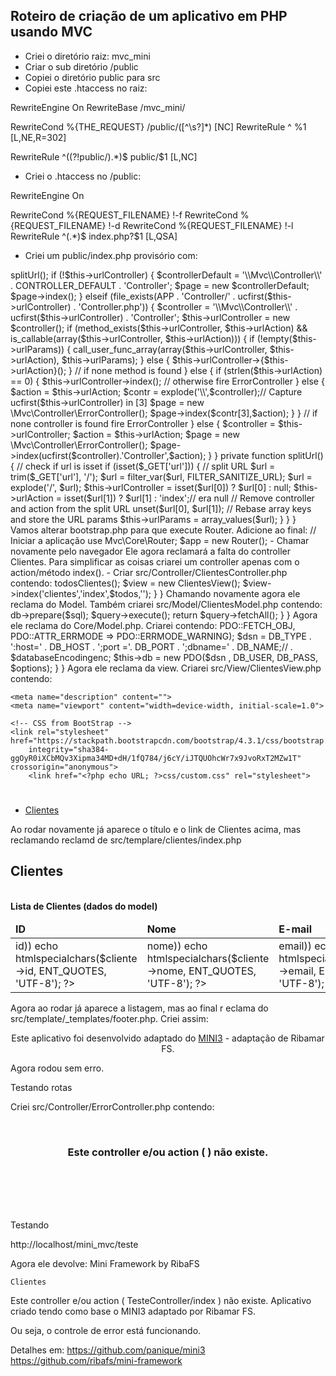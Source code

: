 ## Roteiro de criação de um aplicativo em PHP usando MVC

- Criei o diretório raiz: mvc_mini
- Criar o sub diretório /public
- Copiei o diretório public para src
- Copiei este .htaccess no raiz:

RewriteEngine On
RewriteBase /mvc_mini/

RewriteCond %{THE_REQUEST} /public/([^\s?]*) [NC]
RewriteRule ^ %1 [L,NE,R=302]

RewriteRule ^((?!public/).*)$ public/$1 [L,NC]

- Criei o .htaccess no /public:

RewriteEngine On

RewriteCond %{REQUEST_FILENAME} !-f
RewriteCond %{REQUEST_FILENAME} !-d
RewriteCond %{REQUEST_FILENAME} !-l
RewriteRule ^(.*)$ index.php?$1 [L,QSA]

- Criei um public/index.php provisório com:
<?php

echo 'OK';

Testei
http://localhost/mvc_mini

Funcionou bem.

- Criei o seguinte composer.json abaixo no raiz do aplicativo:

{
    "name": "panique/mini3",
    "description": "MINI MVC - um extremamente simples aplicativo em PHP usando MVC",
    "type": "project",
    "license": "MIT",
    "authors": [
        {
            "name": "Ribamar FS",
            "email": "ribafs@gmail.com"
        }
    ],
    "minimum-stability": "dev",
    "require": {},
    "autoload":
    {
        "psr-4":
        {
            "Mvc\\" : "src/"
        }
    }
}

- Executar no raiz:
composer dumpautoload
Obs: qualquer alteração no composer.json requer uma nova execução do comando acima

- Sobrescrever a linha com echo no public/index.php com:
require '../src/bootstrap.php';

- Criar o src/bootstrap.php contendo:

<?php
echo 'OK2';

- Chamar
http://localhost/mvc_mini

- Criar o src/config.php contendo:

<?php

define('ENVIRONMENT', 'development');

if (ENVIRONMENT == 'development' || ENVIRONMENT == 'dev') {
    error_reporting(E_ALL);
    ini_set("display_errors", 1);
}
define('URL_PUBLIC_FOLDER', 'public');
define('URL_PROTOCOL', '//');
define('URL_DOMAIN', $_SERVER['HTTP_HOST']);
define('URL_SUB_FOLDER', str_replace(URL_PUBLIC_FOLDER, '', dirname($_SERVER['SCRIPT_NAME'])));
define('URL', URL_PROTOCOL . URL_DOMAIN . URL_SUB_FOLDER);
define('CONTROLLER', array('customers','index'));
define('CONTROLLER_DEFAULT', 'Clientes');
define('APP_TITTLE', 'Mini Framework by RibaFS');

/**
 * Configuration for: Database
 * This is the place where you define your database credentials, database type etc.
 */
define('DB_TYPE', 'mysql');
define('DB_HOST', '127.0.0.1');
define('DB_NAME', 'testes');
define('DB_USER', 'root');
define('DB_PASS', 'root');
define('DB_PORT', '3306');
define('DB_CHARSET', 'utf8mb4');

Vejamos a atual estrutura de diretórios

.htaccess
public/.htaccess
public/index.php
vendor/
src/
    config.php
    bootstrap.php

- Trocar a linha provisória do src/bootstrap.php por:

require_once '../vendor/autoload.php'; // Carrega o psr-4
require_once '../src/config.php';// Como bootstrap foi incluído pelo public/index.php, então seu código está no index.php, por isso esse require
print 'OK3';

Até aqui tudo bem.

- Em frente. Trocar o conteúdo do src/bootstrap.php por

<?php
// Define as duas constantes
define('ROOT', dirname(__DIR__) . DIRECTORY_SEPARATOR);
define('APP', ROOT . 'src' . DIRECTORY_SEPARATOR);

require_once ROOT . 'vendor/autoload.php'; // Carrega o psr-4
require_once APP . 'config.php'; // Carrega as configurações

print 'OK3';

Vou seguir o mini3 mas tentando simplificar sempre. Algo que irei reduzir é a classe Router. Esta minha versão fica menos eficiente mas mais simples de entender.

- Criar a pasta src/Core e copiar para dentro dela a classe Router.php contendo:

<?php
declare(strict_types = 1);
namespace Mvc\Core;

class Router
{
    private $urlController = null;
    private $urlAction = null;
    private $urlParams = array();

    public function __construct()
    {
        $this->splitUrl();

        if (!$this->urlController) {
			$controllerDefault = '\\Mvc\\Controller\\' . CONTROLLER_DEFAULT . 'Controller';
			$page = new $controllerDefault;
            $page->index();

        } elseif (file_exists(APP . 'Controller/' . ucfirst($this->urlController) . 'Controller.php')) {
            $controller = '\\Mvc\\Controller\\' . ucfirst($this->urlController) . 'Controller';
            $this->urlController = new $controller();

            if (method_exists($this->urlController, $this->urlAction) && is_callable(array($this->urlController, $this->urlAction))) {
                if (!empty($this->urlParams)) {
                    call_user_func_array(array($this->urlController, $this->urlAction), $this->urlParams);
                } else {
                    $this->urlController->{$this->urlAction}();
                }

			// if none method is found
            } else {
                if (strlen($this->urlAction) == 0) {
                    $this->urlController->index();

				// otherwise fire ErrorController
                } else {
					$action = $this->urlAction;
					$contr = explode('\\',$controller);// Capture ucfirst($this->urlController) in [3]
                    $page = new \Mvc\Controller\ErrorController();
                    $page->index($contr[3],$action);
                }
            }

		// if none controller is found fire ErrorController
        } else {
			$controller = $this->urlController;
			$action = $this->urlAction;
            $page = new \Mvc\Controller\ErrorController();
            $page->index(ucfirst($controller).'Controller',$action);
        }
    }

    private function splitUrl()
    {
		// check if url is isset
        if (isset($_GET['url'])) {

            // split URL
            $url = trim($_GET['url'], '/');
            $url = filter_var($url, FILTER_SANITIZE_URL);
            $url = explode('/', $url);

            $this->urlController = isset($url[0]) ? $url[0] : null;
            $this->urlAction = isset($url[1]) ? $url[1] : 'index';// era null

            // Remove controller and action from the split URL
            unset($url[0], $url[1]);

            // Rebase array keys and store the URL params
            $this->urlParams = array_values($url);
        }
    }
}


Vamos alterar bootstrap.php para que execute Router. Adicione ao final:

// Iniciar a aplicação
use Mvc\Core\Router;
$app = new Router();

- Chamar novamente pelo navegador
Ele agora reclamará a falta do controller Clientes.

Para simplificar as coisas criarei um controller apenas com o action/método index().

- Criar src/Controller/ClientesController.php contendo:

<?php

declare(strict_types = 1);

namespace Mvc\Controller;
use Mvc\Model\ClientesModel;
use Mvc\View\ClientesView;

class ClientesController
{

    public function index()
    {
        $Cliente = new ClientesModel();
        $todos = $Cliente->todosClientes();

		$view = new ClientesView();
		$view->index('clientes','index',$todos,'');
    }
}

Chamando novamente agora ele reclama do Model. Também criarei src/Model/ClientesModel.php contendo:

<?php
declare(strict_types = 1);

namespace Mvc\Model;
use Mvc\Core\Model;

class ClientesModel extends Model
{

    public function todosClientes()
    {
        $sql = 'SELECT id, nome, email FROM clientes ORDER BY id DESC';
        $query = $this->db->prepare($sql);
        $query->execute();

        return $query->fetchAll();
    }

}

Agora ele reclama do Core/Model.php. Criarei contendo:

<?php

declare(strict_types = 1);

namespace Mvc\Core;
use PDO;

class Model
{
    public $db = null;
    function __construct()
    {
        try {
            self::openDatabaseConnection();
        } catch (\PDOException $e) {
            exit('Erro ao conectar ao banco de dados.');
        }
    }

    private function openDatabaseConnection()
    {
        $options = array(PDO::ATTR_DEFAULT_FETCH_MODE => PDO::FETCH_OBJ, PDO::ATTR_ERRMODE => PDO::ERRMODE_WARNING);

		$dsn = DB_TYPE . ':host=' . DB_HOST . ';port ='. DB_PORT . ';dbname=' . DB_NAME;// . $databaseEncodingenc;
        $this->db = new PDO($dsn , DB_USER, DB_PASS, $options);
    }
}

Agora ele reclama da view. Criarei src/View/ClientesView.php contendo:

<?php
// Used in methods from clientes to views

declare(strict_types = 1);

namespace Mvc\View;

class ClientesView
{

	public function index($controller, $action, $clientes, $total_clientes){

        require APP . 'template/_templates/header.php';
        require APP . 'template/'.$controller.'/'.$action.'.php';
        require APP . 'template/_templates/footer.php';
	}

}

Agora ele pede o template/_templates/header.php. Criarei src/template/_templates/header.php:

<!DOCTYPE html>
<html lang="en">
<head>
    <meta charset="utf-8">
    <title><?=APP_TITTLE?></title>
    <meta name="description" content="">
    <meta name="viewport" content="width=device-width, initial-scale=1.0">

    <!-- CSS from BootStrap -->
    <link rel="stylesheet" href="https://stackpath.bootstrapcdn.com/bootstrap/4.3.1/css/bootstrap.min.css"
        integrity="sha384-ggOyR0iXCbMQv3Xipma34MD+dH/1fQ784/j6cY/iJTQUOhcWr7x9JvoRxT2MZw1T" crossorigin="anonymous">
        <link href="<?php echo URL; ?>css/custom.css" rel="stylesheet">                
</head>
<body>
    <div align="center"><h1><?=APP_TITTLE?></h1></div>
	<div class="container">
		<!-- MENU -->
		<nav class="navbar-expand bg-dark navbar-dark">
			<ul class="navbar-nav justify-content-center">
			  <li class="nav-item">
				<a class="nav-link" href="<?php echo URL; ?>clientes">Clientes</a>
			  </li>
			</ul>
		</nav>
	</div>

Ao rodar novamente já aparece o título e o link de Clientes acima, mas reclamando reclamd de src/templare/clientes/index.php

<div class="container">
    <h2 class="text-center">Clientes</h2>
    <div>
        <br>        
        <b>Lista de Clientes (dados do model)</b>
        <table class="table table-hover table-stripped">
            <thead>
            <tr class="bg-gray">
                <td><b>ID</b></td>
                <td><b>Nome</b></td>
                <td><b>E-mail</b></td>
            </tr>
            </thead>
            <tbody>
            <?php foreach ($clientes as $cliente) { ?>
                <tr>
                    <td><?php if (isset($cliente->id)) echo htmlspecialchars($cliente->id, ENT_QUOTES, 'UTF-8'); ?></td>
                    <td><?php if (isset($cliente->nome)) echo htmlspecialchars($cliente->nome, ENT_QUOTES, 'UTF-8'); ?></td>
                    <td><?php if (isset($cliente->email)) echo htmlspecialchars($cliente->email, ENT_QUOTES, 'UTF-8'); ?></td>
                </tr>
            <?php } ?>
            </tbody>
        </table>
    </div>
</div>

Agora ao rodar já aparece a listagem, mas ao final r eclama do src/template/_templates/footer.php. Criei assim:

<div class="container bg-gray">
    <div align="center">
        Este aplicativo foi desenvolvido adaptado do <a href="https://github.com/panique/mini3">MINI3</a> - adaptação de Ribamar FS</a>.
    </div>
</div>
</body>
</html>

Agora rodou sem erro.

Testando rotas

Criei src/Controller/ErrorController.php contendo:

<?php

declare(strict_types = 1);
namespace Mvc\Controller;

class ErrorController
{
  
    public function index($controller = null, $action = null)
    {
        // load views
        require APP . 'template/_templates/header.php';
        require APP . 'template/error/index.php';
        require APP . 'template/_templates/footer.php';
    }
}

E src/templae/error/index.php

<br><br>
<div class="container text-danger">
    <h3 align="center">Este controller e/ou action <b>( <?=$controller.'/'.$action?> )</b> não existe.</h3>
</div>
<br><br><br><br>

Testando

http://localhost/mini_mvc/teste

Agora ele devolve:
Mini Framework by RibaFS

    Clientes
Este controller e/ou action ( TesteController/index ) não existe.
Aplicativo criado tendo como base o MINI3 adaptado por Ribamar FS.

Ou seja, o controle de error está funcionando.

Detalhes em:
https://github.com/panique/mini3
https://github.com/ribafs/mini-framework
